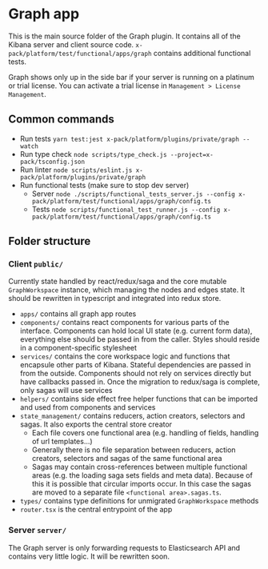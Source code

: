 # Graph app

This is the main source folder of the Graph plugin. It contains all of the Kibana server and client source code. `x-pack/platform/test/functional/apps/graph` contains additional functional tests.

Graph shows only up in the side bar if your server is running on a platinum or trial license. You can activate a trial license in `Management > License Management`.

## Common commands

* Run tests `yarn test:jest x-pack/platform/plugins/private/graph --watch`
* Run type check `node scripts/type_check.js --project=x-pack/tsconfig.json`
* Run linter `node scripts/eslint.js x-pack/platform/plugins/private/graph`
* Run functional tests (make sure to stop dev server)
  * Server `node ./scripts/functional_tests_server.js --config x-pack/platform/test/functional/apps/graph/config.ts`
  * Tests `node scripts/functional_test_runner.js --config x-pack/platform/test/functional/apps/graph/config.ts`

## Folder structure

### Client `public/`

Currently state handled by react/redux/saga and the core mutable `GraphWorkspace` instance, which managing the nodes and edges state. It should be rewritten in typescript and integrated into redux store.

* `apps/` contains all graph app routes
* `components/` contains react components for various parts of the interface. Components can hold local UI state (e.g. current form data), everything else should be passed in from the caller. Styles should reside in a component-specific stylesheet
* `services/` contains the core workspace logic and functions that encapsule other parts of Kibana. Stateful dependencies are passed in from the outside. Components should not rely on services directly but have callbacks passed in. Once the migration to redux/saga is complete, only sagas will use services
* `helpers/` contains side effect free helper functions that can be imported and used from components and services
* `state_management/` contains reducers, action creators, selectors and sagas. It also exports the central store creator
  * Each file covers one functional area (e.g. handling of fields, handling of url templates...)
  * Generally there is no file separation between reducers, action creators, selectors and sagas of the same functional area
  * Sagas may contain cross-references between multiple functional areas (e.g. the loading saga sets fields and meta data). Because of this it is possible that circular imports occur. In this case the sagas are moved to a separate file `<functional area>.sagas.ts`.
* `types/` contains type definitions for unmigrated `GraphWorkspace` methods
* `router.tsx` is the central entrypoint of the app


### Server `server/`

The Graph server is only forwarding requests to Elasticsearch API and contains very little logic. It will be rewritten soon.
